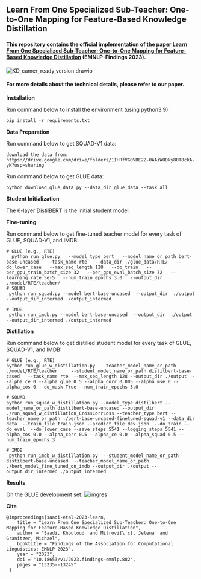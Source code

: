 ## Learn From One Specialized Sub-Teacher: One-to-One Mapping for Feature-Based Knowledge Distillation
#### This repository contains the official implementation of the paper [Learn From One Specialized Sub-Teacher: One-to-One Mapping for Feature-Based Knowledge Distillation](https://aclanthology.org/2023.findings-emnlp.882.pdf) (EMNLP-Findings 2023).

![KD_camer_ready_version drawio](https://github.com/Khsaadi/learn-from-one-specialized-sub-teacher/assets/58224339/55cd0c29-f027-4580-90bb-7cefa60068ee)


#### For more details about the technical details, please refer to our paper.

**Installation**

Run command below to install the environment (using python3.9):

```
pip install -r requirements.txt
```

**Data Preparation**



Run command below to get SQUAD-V1 data:

```
download the data from: https://drive.google.com/drive/folders/1IHRfVG0VBE22-0AAiWODNy80T8ckA-yK?usp=sharing
```
Run command below to get GLUE data:

```
python download_glue_data.py --data_dir glue_data --task all
```

**Student Initialization**

The 6-layer DistilBERT is the initial student model.

**Fine-tuning**

Run command below to get fine-tuned teacher model for every task of GLUE, SQUAD-V1, and IMDB:

```
# GLUE (e.g., RTE)
  python run_glue.py   --model_type bert   --model_name_or_path bert-base-uncased   --task_name rte   --data_dir ./glue_data/RTE/   --do_lower_case   --max_seq_length 128   --do_train   --per_gpu_train_batch_size 32   --per_gpu_eval_batch_size 32   --learning_rate 5e-5   --num_train_epochs 3.0   --output_dir ./model/RTE/teacher/
# SQUAD
 python run_squad.py --model bert-base-uncased  --output_dir  ./output   --output_dir_intermed ./output_intermed

# IMDB
 python run_imdb.py --model bert-base-uncased  --output_dir  ./output   --output_dir_intermed ./output_intermed
```

**Distillation**

Run command below to get distilled student model for every task of GLUE, SQUAD-V1, and IMDB:

```
# GLUE (e.g., RTE)
python run_glue_w_distillation.py  --teacher_model_name_or_path ./model/RTE/teacher     --student_model_name_or_path distilbert-base-cased   --task_name rte  --max_seq_length 128 --output_dir ./output  --alpha_ce 0 --alpha_glue 0.5 --alpha_corr 0.005 --alpha_mse 0 --alpha_cos 0 --do_mask True --num_train_epochs 3.0

# SQUAD
python run_squad_w_distillation.py --model_type distilbert --model_name_or_path distilbert-base-uncased --output_dir ./run_squad_w_distillation_CrossCorrLoss --teacher_type bert --teacher_name_or_path ./bert-base-uncased-finetuned-squad-v1 --data_dir data  --train_file train.json --predict_file dev.json  --do_train --do_eval  --do_lower_case --save_steps 5541 --logging_steps 5541 --alpha_cos 0.0 --alpha_corr 0.5 --alpha_ce 0.0 --alpha_squad 0.5 --num_train_epochs 3

# IMDB
 python run_imdb_w_distillation.py  --student_model_name_or_path  distilbert-base-uncased  --teacher_model_name_or_path ./bert_model_fine_tuned_on_imdb --output_dir ./output --output_dir_intermed ./output_intermed
```

**Results**

On the GLUE development set:
![imgres](https://github.com/Khsaadi/learn-from-one-specialized-sub-teacher/assets/58224339/e5a83ecd-0948-4840-b1c2-b89598ce5a6a)



**Cite**
```
@inproceedings{saadi-etal-2023-learn,
    title = "Learn From One Specialized Sub-Teacher: One-to-One Mapping for Feature-Based Knowledge Distillation",
    author = "Saadi, Khouloud  and Mitrovi{\'c}, Jelena  and Granitzer, Michael",
    booktitle = "Findings of the Association for Computational Linguistics: EMNLP 2023",
    year = "2023",
    doi = "10.18653/v1/2023.findings-emnlp.882",
    pages = "13235--13245"
 }
```


